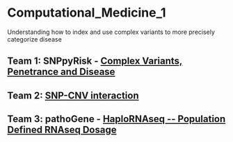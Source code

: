 # Computational_Medicine_1

Understanding how to index and use complex variants to more precisely categorize disease

## Team 1: SNPpyRisk - [Complex Variants, Penetrance and Disease](https://github.com/NCBI-Hackathons/Computational_Medicine_1/tree/master/CVD)

## Team 2: [SNP-CNV interaction](https://github.com/NCBI-Hackathons/Computational_Medicine_1/tree/master/SV)

## Team 3: pathoGene - [HaploRNAseq -- Population Defined RNAseq Dosage](https://github.com/NCBI-Hackathons/Computational_Medicine_1/tree/master/RNAseq)


